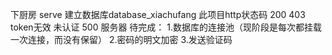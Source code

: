 下厨房 serve
建立数据库database_xiachufang
此项目http状态码
    200
    403 token无效 未认证
    500 服务器
待完成：
    1.数据库的连接池（现阶段是每次都挂载一次连接，而没有保留）
    2.密码的明文加密
    3.发送验证码
